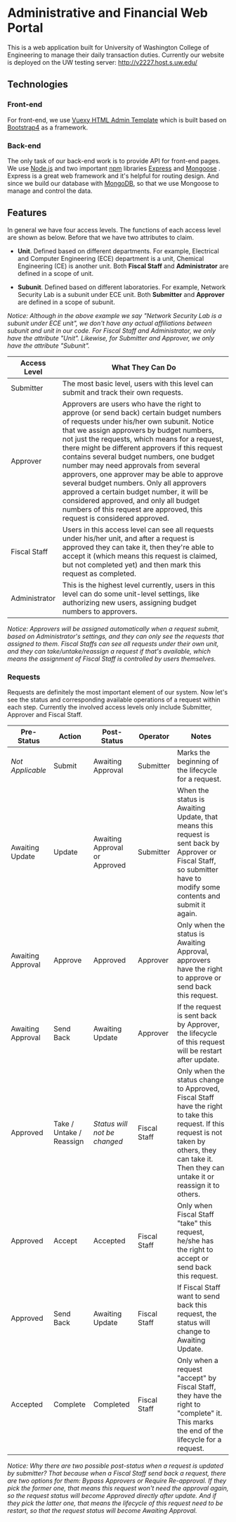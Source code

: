 # Administrative and Financial Web Portal

This is a web application built for University of Washington College of Engineering to manage their daily transaction duties. Currently our website is deployed on the UW testing server: http://v2227.host.s.uw.edu/

## Technologies

### Front-end

For front-end, we use [Vuexy HTML Admin Template](https://pixinvent.com/demo/vuexy-html-bootstrap-admin-template/documentation) which is built based on [Bootstrap4](https://getbootstrap.com/) as a framework.

### Back-end

The only task of our back-end work is to provide API for front-end pages. We use [Node.js](https://nodejs.org/en/) and two important [npm](https://www.npmjs.com/) libraries [Express](http://expressjs.com/) and [Mongoose](https://mongoosejs.com/) . Express is a great web framework and it's helpful for routing design. And since we build our database with [MongoDB](https://www.mongodb.com/), so that we use Mongoose to manage and control the data.

## Features

In general we have four access levels. The functions of each access level are shown as below. Before that we have two attributes to claim.

* **Unit**. Defined based on different departments. For example, Electrical and Computer Engineering (ECE) department is a unit, Chemical Engineering (CE) is another unit. Both **Fiscal Staff** and **Administrator** are defined in a scope of unit.

* **Subunit**. Defined based on different laboratories. For example, Network Security Lab is a subunit under ECE unit. Both **Submitter** and **Approver** are defined in a scope of subunit.

*Notice: Although in the above example we say "Network Security Lab is a subunit under ECE unit", we don't have any actual affiliations between subunit and unit in our code. For Fiscal Staff and Administrator, we only have the attribute "Unit". Likewise, for Submitter and Approver, we only have the attribute "Subunit".*

| Access Level  | What They Can Do                                             |
| ------------- | ------------------------------------------------------------ |
| Submitter     | The most basic level, users with this level can submit and track their own requests. |
| Approver      | Approvers are users who have the right to approve (or send back) certain budget numbers of requests under his/her own subunit. Notice that we assign approvers by budget numbers, not just the requests, which means for a request, there might be different approvers if this request contains several budget numbers, one budget number may need approvals from several approvers, one approver may be able to approve several budget numbers. Only all approvers approved a certain budget number, it will be considered approved, and only all budget numbers of this request are approved, this request is considered approved. |
| Fiscal Staff  | Users in this access level can see all requests under his/her unit, and after a request is approved they can take it, then they're able to accept it (which means this request is claimed, but not completed yet) and then mark this request as completed. |
| Administrator | This is the highest level currently, users in this level can do some unit-level settings, like authorizing new users, assigning budget numbers to approvers. |

*Notice: Approvers will be assigned automatically when a request submit, based on Administrator's settings, and they can only see the requests that assigned to them. Fiscal Staffs can see all requests under their own unit, and they can take/untake/reassign a request if that's available, which means the assignment of Fiscal Staff is controlled by users themselves.*

### Requests

Requests are definitely the most important element of our system. Now let's see the status and corresponding available operations of a request within each step. Currently the involved access levels only include Submitter, Approver and Fiscal Staff.

| Pre-Status        | Action                   | Post-Status                   | Operator     | Notes                                                        |
| ----------------- | ------------------------ | ----------------------------- | ------------ | ------------------------------------------------------------ |
| *Not Applicable*  | Submit                   | Awaiting Approval             | Submitter    | Marks the beginning of the lifecycle for a request.          |
| Awaiting Update   | Update                   | Awaiting Approval or Approved | Submitter    | When the status is Awaiting Update, that means this request is sent back by Approver or Fiscal Staff, so submitter have to modify some contents and submit it again. |
| Awaiting Approval | Approve                  | Approved                      | Approver     | Only when the status is Awaiting Approval, approvers have the right to approve or send back this request. |
| Awaiting Approval | Send Back                | Awaiting Update               | Approver     | If the request is sent back by Approver, the lifecycle of this request will be restart after update. |
| Approved          | Take / Untake / Reassign | *Status will not be changed*  | Fiscal Staff | Only when the status change to Approved, Fiscal Staff have the right to take this request. If this request is not taken by others, they can take it. Then they can untake it or reassign it to others. |
| Approved          | Accept                   | Accepted                      | Fiscal Staff | Only when Fiscal Staff "take" this request, he/she has the right to accept or send back this request. |
| Approved          | Send Back                | Awaiting Update               | Fiscal Staff | If Fiscal Staff want to send back this request, the status will change to Awaiting Update. |
| Accepted          | Complete                 | Completed                     | Fiscal Staff | Only when a request "accept" by Fiscal Staff, they have the right to "complete" it. This marks the end of the lifecycle for a request. |

*Notice: Why there are two possible post-status when a request is updated by submitter? That because when a Fiscal Staff send back a request, there are two options for them: Bypass Approvers or Require Re-approval. If they pick the former one, that means this request won't need the approval again, so the request status will become Approved directly after update. And if they pick the latter one, that means the lifecycle of this request need to be restart, so that the request status will become Awaiting Approval.*

